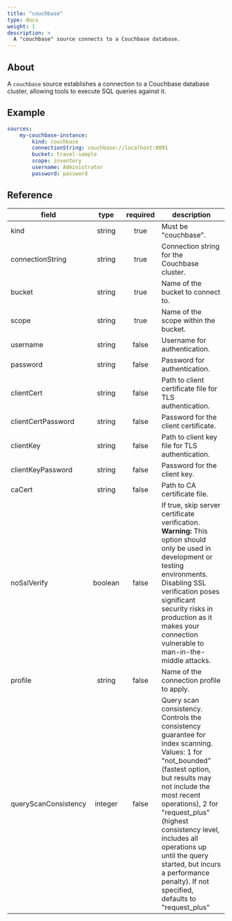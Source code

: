 ```yaml
---
title: "couchbase"
type: docs
weight: 1
description: > 
  A "couchbase" source connects to a Couchbase database.
---
```


## About

A `couchbase` source establishes a connection to a Couchbase database cluster, allowing tools to execute SQL queries against it.

## Example

```yaml
sources:
    my-couchbase-instance:
        kind: couchbase
        connectionString: couchbase://localhost:8091
        bucket: travel-sample
        scope: inventory
        username: Administrator
        password: password
```

## Reference

| **field**           | **type** | **required** | **description**                                                                                                             |
|---------------------|:--------:|:------------:|-----------------------------------------------------------------------------------------------------------------------------|
| kind                | string   |    true      | Must be "couchbase".                                                                                                         |
| connectionString   | string   |    true      | Connection string for the Couchbase cluster.                                                                                |
| bucket              | string   |    true      | Name of the bucket to connect to.                                                                                           |
| scope               | string   |    true      | Name of the scope within the bucket.                                                                                        |
| username            | string   |    false     | Username for authentication.                                                                                                |
| password            | string   |    false     | Password for authentication.                                                                                                |
| clientCert         | string   |    false     | Path to client certificate file for TLS authentication.                                                                     |
| clientCertPassword| string   |    false     | Password for the client certificate.                                                                                        |
| clientKey          | string   |    false     | Path to client key file for TLS authentication.                                                                             |
| clientKeyPassword | string   |    false     | Password for the client key.                                                                                                |
| caCert             | string   |    false     | Path to CA certificate file.                                                                                                |
| noSslVerify       | boolean  |    false     | If true, skip server certificate verification. **Warning:** This option should only be used in development or testing environments. Disabling SSL verification poses significant security risks in production as it makes your connection vulnerable to man-in-the-middle attacks. |
| profile             | string   |    false     | Name of the connection profile to apply.                                                                                    |
| queryScanConsistency | integer  |    false     | Query scan consistency. Controls the consistency guarantee for index scanning. Values: 1 for "not_bounded" (fastest option, but results may not include the most recent operations), 2 for "request_plus" (highest consistency level, includes all operations up until the query started, but incurs a performance penalty). If not specified, defaults to "request_plus" |
